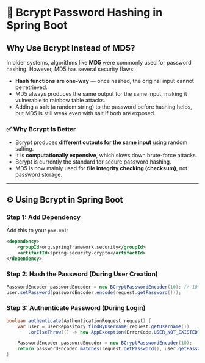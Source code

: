 # 🔐 Bcrypt Password Hashing in Spring Boot

## Why Use Bcrypt Instead of MD5?

In older systems, algorithms like **MD5** were commonly used for password hashing. However, MD5 has several security flaws:

- **Hash functions are one-way** — once hashed, the original input cannot be retrieved.
- MD5 always produces the same output for the same input, making it vulnerable to rainbow table attacks.
- Adding a **salt** (a random string) to the password before hashing helps, but MD5 is still weak even with salt if both are exposed.

### ✅ Why Bcrypt Is Better

- Bcrypt produces **different outputs for the same input** using random salting.
- It is **computationally expensive**, which slows down brute-force attacks.
- Bcrypt is currently the standard for secure password hashing.
- MD5 is now mainly used for **file integrity checking (checksum)**, not password storage.

---

## ⚙️ Using Bcrypt in Spring Boot

### Step 1: Add Dependency

Add this to your `pom.xml`:

```xml
<dependency>
    <groupId>org.springframework.security</groupId>
    <artifactId>spring-security-crypto</artifactId>
</dependency>
```

### Step 2: Hash the Password (During User Creation)

```java
PasswordEncoder passwordEncoder = new BCryptPasswordEncoder(10); // 10 = strength
user.setPassword(passwordEncoder.encode(request.getPassword()));
```

### Step 3: Authenticate Password (During Login)

```java
boolean authenticate(AuthenticationRequest request) {
    var user = userRepository.findByUsername(request.getUsername())
        .orElseThrow(() -> new AppException(ErrorCode.USER_NOT_EXISTED));

    PasswordEncoder passwordEncoder = new BCryptPasswordEncoder(10);
    return passwordEncoder.matches(request.getPassword(), user.getPassword());
}
```

